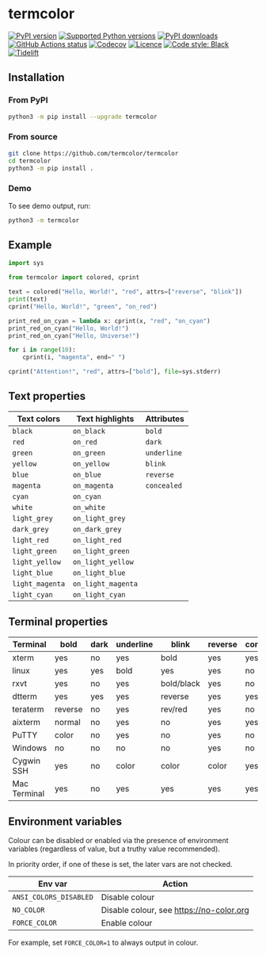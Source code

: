 # termcolor

[![PyPI version](https://img.shields.io/pypi/v/termcolor.svg?logo=pypi&logoColor=FFE873)](https://pypi.org/project/termcolor)
[![Supported Python versions](https://img.shields.io/pypi/pyversions/termcolor.svg?logo=python&logoColor=FFE873)](https://pypi.org/project/termcolor)
[![PyPI downloads](https://img.shields.io/pypi/dm/termcolor.svg)](https://pypistats.org/packages/termcolor)
[![GitHub Actions status](https://github.com/termcolor/termcolor/workflows/Test/badge.svg)](https://github.com/termcolor/termcolor/actions)
[![Codecov](https://codecov.io/gh/termcolor/termcolor/branch/main/graph/badge.svg)](https://codecov.io/gh/termcolor/termcolor)
[![Licence](https://img.shields.io/github/license/termcolor/termcolor.svg)](COPYING.txt)
[![Code style: Black](https://img.shields.io/badge/code%20style-Black-000000.svg)](https://github.com/psf/black)
[![Tidelift](https://tidelift.com/badges/package/pypi/termcolor)](https://tidelift.com/subscription/pkg/pypi-termcolor?utm_source=pypi-termcolor&utm_medium=referral&utm_campaign=readme)

## Installation

### From PyPI

```bash
python3 -m pip install --upgrade termcolor
```

### From source

```bash
git clone https://github.com/termcolor/termcolor
cd termcolor
python3 -m pip install .
```

### Demo

To see demo output, run:

```bash
python3 -m termcolor
```

## Example

```python
import sys

from termcolor import colored, cprint

text = colored("Hello, World!", "red", attrs=["reverse", "blink"])
print(text)
cprint("Hello, World!", "green", "on_red")

print_red_on_cyan = lambda x: cprint(x, "red", "on_cyan")
print_red_on_cyan("Hello, World!")
print_red_on_cyan("Hello, Universe!")

for i in range(10):
    cprint(i, "magenta", end=" ")

cprint("Attention!", "red", attrs=["bold"], file=sys.stderr)
```

## Text properties

| Text colors     | Text highlights    | Attributes  |
| --------------- | ------------------ | ----------- |
| `black`         | `on_black`         | `bold`      |
| `red`           | `on_red`           | `dark`      |
| `green`         | `on_green`         | `underline` |
| `yellow`        | `on_yellow`        | `blink`     |
| `blue`          | `on_blue`          | `reverse`   |
| `magenta`       | `on_magenta`       | `concealed` |
| `cyan`          | `on_cyan`          |             |
| `white`         | `on_white`         |             |
| `light_grey`    | `on_light_grey`    |             |
| `dark_grey`     | `on_dark_grey`     |             |
| `light_red`     | `on_light_red`     |             |
| `light_green`   | `on_light_green`   |             |
| `light_yellow`  | `on_light_yellow`  |             |
| `light_blue`    | `on_light_blue`    |             |
| `light_magenta` | `on_light_magenta` |             |
| `light_cyan`    | `on_light_cyan`    |             |

## Terminal properties

| Terminal     | bold    | dark | underline | blink      | reverse | concealed |
| ------------ | ------- | ---- | --------- | ---------- | ------- | --------- |
| xterm        | yes     | no   | yes       | bold       | yes     | yes       |
| linux        | yes     | yes  | bold      | yes        | yes     | no        |
| rxvt         | yes     | no   | yes       | bold/black | yes     | no        |
| dtterm       | yes     | yes  | yes       | reverse    | yes     | yes       |
| teraterm     | reverse | no   | yes       | rev/red    | yes     | no        |
| aixterm      | normal  | no   | yes       | no         | yes     | yes       |
| PuTTY        | color   | no   | yes       | no         | yes     | no        |
| Windows      | no      | no   | no        | no         | yes     | no        |
| Cygwin SSH   | yes     | no   | color     | color      | color   | yes       |
| Mac Terminal | yes     | no   | yes       | yes        | yes     | yes       |

## Environment variables

Colour can be disabled or enabled via the presence of environment variables (regardless
of value, but a truthy value recommended).

In priority order, if one of these is set, the later vars are not checked.

| Env var                | Action                                   |
| ---------------------- | ---------------------------------------- |
| `ANSI_COLORS_DISABLED` | Disable colour                           |
| `NO_COLOR`             | Disable colour, see https://no-color.org |
| `FORCE_COLOR`          | Enable colour                            |

For example, set `FORCE_COLOR=1` to always output in colour.
